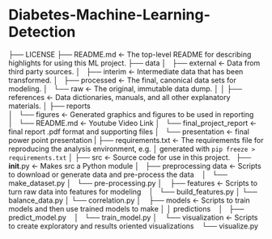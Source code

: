 # Diabetes-Machine-Learning-Detection
├── LICENSE
├── README.md          <- The top-level README for describing highlights for using this ML project.
├── data
│   ├── external       <- Data from third party sources.
│   ├── interim        <- Intermediate data that has been transformed.
│   ├── processed      <- The final, canonical data sets for modeling.
│   └── raw            <- The original, immutable data dump.
│
│
├── references         <- Data dictionaries, manuals, and all other explanatory materials.
│
├── reports            
│   └── figures        <- Generated graphics and figures to be used in reporting
│   └── README.md      <- Youtube Video Link
│   └── final_project_report <- final report .pdf format and supporting files
│   └── presentation   <-  final power point presentation 
|
├── requirements.txt   <- The requirements file for reproducing the analysis environment, e.g.
│                         generated with `pip freeze > requirements.txt`
│
├── src                <- Source code for use in this project.
   ├── __init__.py    <- Makes src a Python module
   │
   ├── preprocessing data           <- Scripts to download or generate data and pre-process the data
   │   └── make_dataset.py
   │   └── pre-processing.py
   │
   ├── features       <- Scripts to turn raw data into features for modeling
   │   └── build_features.py 
   │   └── balance_data.py
   │   └── correlation.py
   │
   ├── models         <- Scripts to train models and then use trained models to make
   │   │                 predictions
   │   ├── predict_model.py
   │   └── train_model.py
   │
   └── visualization  <- Scripts to create exploratory and results oriented visualizations
       └── visualize.py           
